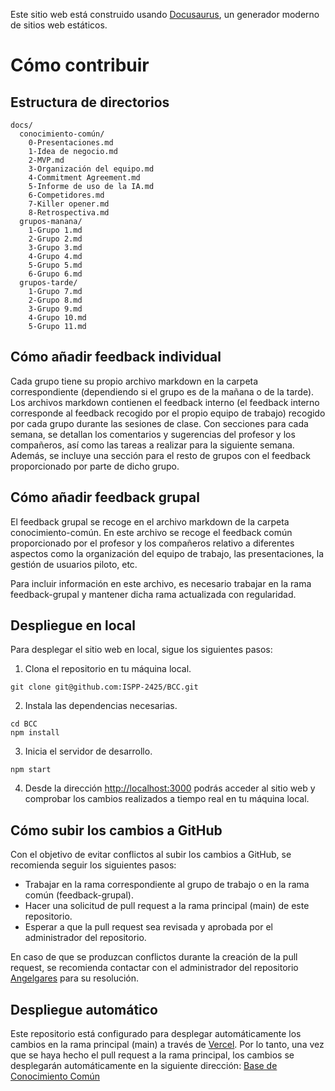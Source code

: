 Este sitio web está construido usando [Docusaurus](https://docusaurus.io/), un generador moderno de sitios web estáticos.

# Cómo contribuir

## Estructura de directorios

```
docs/
  conocimiento-común/
    0-Presentaciones.md
    1-Idea de negocio.md
    2-MVP.md
    3-Organización del equipo.md
    4-Commitment Agreement.md
    5-Informe de uso de la IA.md
    6-Competidores.md
    7-Killer opener.md
    8-Retrospectiva.md
  grupos-manana/
    1-Grupo 1.md
    2-Grupo 2.md
    3-Grupo 3.md
    4-Grupo 4.md
    5-Grupo 5.md
    6-Grupo 6.md
  grupos-tarde/
    1-Grupo 7.md
    2-Grupo 8.md
    3-Grupo 9.md
    4-Grupo 10.md
    5-Grupo 11.md
```

## Cómo añadir feedback individual
Cada grupo tiene su propio archivo markdown en la carpeta correspondiente (dependiendo si el grupo es de la mañana o de la tarde). Los archivos markdown contienen el feedback interno (el feedback interno corresponde al feedback recogido por el propio equipo de trabajo) recogido por cada grupo durante las sesiones de clase. Con secciones para cada semana, se detallan los comentarios y sugerencias del profesor y los compañeros, así como las tareas a realizar para la siguiente semana. Además, se incluye una sección para el resto de grupos con el feedback proporcionado por parte de dicho grupo.

## Cómo añadir feedback grupal
El feedback grupal se recoge en el archivo markdown de la carpeta conocimiento-común. En este archivo se recoge el feedback común proporcionado por el profesor y los compañeros relativo a diferentes aspectos como la organización del equipo de trabajo, las presentaciones, la gestión de usuarios piloto, etc. 

Para incluir información en este archivo, es necesario trabajar en la rama feedback-grupal y mantener dicha rama actualizada con regularidad.

## Despliegue en local
Para desplegar el sitio web en local, sigue los siguientes pasos:
1. Clona el repositorio en tu máquina local.
```
git clone git@github.com:ISPP-2425/BCC.git
```
2. Instala las dependencias necesarias.
```
cd BCC
npm install
```
3. Inicia el servidor de desarrollo.
```
npm start
```
4. Desde la dirección [http://localhost:3000](http://localhost:3000) podrás acceder al sitio web y comprobar los cambios realizados a tiempo real en tu máquina local.

## Cómo subir los cambios a GitHub
Con el objetivo de evitar conflictos al subir los cambios a GitHub, se recomienda seguir los siguientes pasos:
- Trabajar en la rama correspondiente al grupo de trabajo o en la rama común (feedback-grupal).
- Hacer una solicitud de pull request a la rama principal (main) de este repositorio.
- Esperar a que la pull request sea revisada y aprobada por el administrador del repositorio.

En caso de que se produzcan conflictos durante la creación de la pull request, se recomienda contactar con el administrador del repositorio [Angelgares](https://github.com/Angelgares) para su resolución.

## Despliegue automático
Este repositorio está configurado para desplegar automáticamente los cambios en la rama principal (main) a través de [Vercel](https://vercel.com/). Por lo tanto, una vez que se haya hecho el pull request a la rama principal, los cambios se desplegarán automáticamente en la siguiente dirección: [Base de Conocimiento Común](https://bcc2425.vercel.app)
